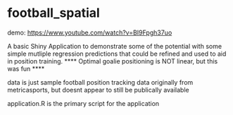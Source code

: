 # football_spatial

demo:
https://www.youtube.com/watch?v=BI9Fpgh37uo

A basic Shiny Application to demonstrate some of the potential with some simple mutliple regression predictions that could be refined and used to aid in position training. 
**** Optimal goalie positioning is NOT linear, but this was fun ****

data is just sample football position tracking data originally from metricasports, but doesnt appear to still be publically available

application.R is the primary script for the application
